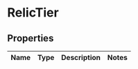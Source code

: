 

# RelicTier


## Properties

| Name | Type | Description | Notes |
|------------ | ------------- | ------------- | -------------|



